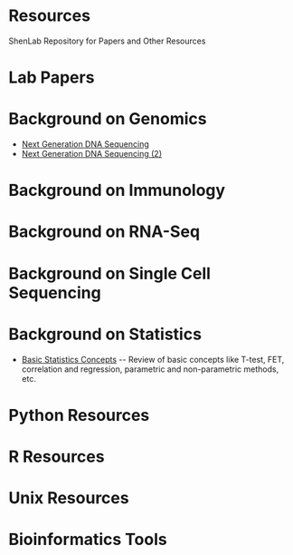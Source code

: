 Resources
=========
ShenLab Repository for Papers and Other Resources

Lab Papers
=========


Background on Genomics
=========

* [Next Generation DNA Sequencing](http://www.nature.com/nbt/journal/v26/n10/full/nbt1486.html)
* [Next Generation DNA Sequencing (2) ](http://www.nature.com/nrg/series/nextgeneration/index.html) 

Background on Immunology
=========


Background on RNA-Seq
=========


Background on Single Cell Sequencing
=========


Background on Statistics
=========
* [Basic Statistics Concepts](http://ccforum.com/series/CC_Medical) -- Review of basic concepts like T-test, FET, correlation and regression, parametric and non-parametric methods, etc.


Python Resources
=========


R Resources
=========

Unix Resources
=========

Bioinformatics Tools
=========





